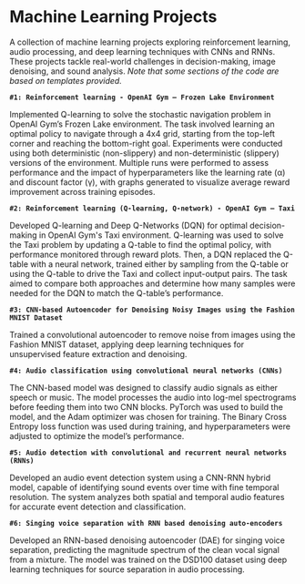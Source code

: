 # Machine Learning Projects
A collection of machine learning projects exploring reinforcement learning, audio processing, and deep learning techniques with CNNs and RNNs. These projects tackle real-world challenges in decision-making, image denoising, and sound analysis. *Note that some sections of the code are based on templates provided.*

**`#1: Reinforcement learning - OpenAI Gym – Frozen Lake Environment`**

Implemented Q-learning to solve the stochastic navigation problem in OpenAI Gym’s Frozen Lake environment. The task involved learning an optimal policy to navigate through a 4x4 grid, starting from the top-left corner and reaching the bottom-right goal. Experiments were conducted using both deterministic (non-slippery) and non-deterministic (slippery) versions of the environment. Multiple runs were performed to assess performance and the impact of hyperparameters like the learning rate (α) and discount factor (γ), with graphs generated to visualize average reward improvement across training episodes.

**`#2: Reinforcement learning (Q-learning, Q-network) - OpenAI Gym – Taxi`**

Developed Q-learning and Deep Q-Networks (DQN) for optimal decision-making in OpenAI Gym's Taxi environment. Q-learning was used to solve the Taxi problem by updating a Q-table to find the optimal policy, with performance monitored through reward plots. Then, a DQN replaced the Q-table with a neural network, trained either by sampling from the Q-table or using the Q-table to drive the Taxi and collect input-output pairs. The task aimed to compare both approaches and determine how many samples were needed for the DQN to match the Q-table’s performance.

**`#3: CNN-based Autoencoder for Denoising Noisy Images using the Fashion MNIST Dataset`**

Trained a convolutional autoencoder to remove noise from images using the Fashion MNIST dataset, applying deep learning techniques for unsupervised feature extraction and denoising.

**`#4: Audio classification using convolutional neural networks (CNNs)`**

The CNN-based model was designed to classify audio signals as either speech or music. The model processes the audio into log-mel spectrograms before feeding them into two CNN blocks. PyTorch was used to build the model, and the Adam optimizer was chosen for training. The Binary Cross Entropy loss function was used during training, and hyperparameters were adjusted to optimize the model’s performance.

**`#5: Audio detection with convolutional and recurrent neural networks (RNNs)`**

Developed an audio event detection system using a CNN-RNN hybrid model, capable of identifying sound events over time with fine temporal resolution. The system analyzes both spatial and temporal audio features for accurate event detection and classification.

**`#6: Singing voice separation with RNN based denoising auto-encoders`**

Developed an RNN-based denoising autoencoder (DAE) for singing voice separation, predicting the magnitude spectrum of the clean vocal signal from a mixture. The model was trained on the DSD100 dataset using deep learning techniques for source separation in audio processing.

